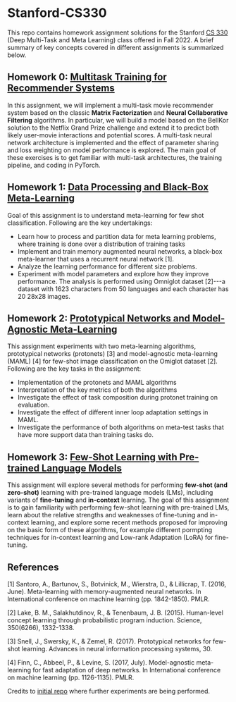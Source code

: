 # Stanford-CS330
This repo contains homework assignment solutions for the Stanford [CS 330](https://cs330.stanford.edu/) 
(Deep Multi-Task and Meta Learning) class offered in Fall 2022.  A brief summary of key concepts covered in different 
assignments is summarized below.

## Homework 0: [Multitask Training for Recommender Systems](hw0/hw0_solutions.pdf)
In this assignment, we will implement a multi-task movie recommender system based on the classic **Matrix Factorization**
and **Neural Collaborative Filtering** algorithms.
In particular, we will build a model based on the BellKor solution to the Netflix Grand Prize challenge and extend it 
to predict both likely user-movie interactions and potential scores. A multi-task neural network architecture is 
implemented and the effect of parameter sharing and loss weighting on model performance is explored.
The main goal of these exercises is to get familiar with multi-task architectures,
the training pipeline, and coding in PyTorch.

## Homework 1: [Data Processing and Black-Box Meta-Learning](hw1/hw1_solutions.pdf)
Goal of this assignment is to understand meta-learning for few shot classification. Following are the key undertakings:
- Learn how to process and partition data for meta learning problems, where training is done over a distribution of training tasks 
- Implement and train memory augmented neural networks, a black-box meta-learner that uses a recurrent neural network [1].
- Analyze the learning performance for different size problems.
- Experiment with model parameters and explore how they improve performance.
The analysis is performed using Omniglot dataset [2]---a dataset with 1623 characters from 50 languages and each character
has 20 28x28 images.

## Homework 2: [Prototypical Networks and Model-Agnostic Meta-Learning](hw2/hw2_solutions.pdf)
This assignment experiments with two meta-learning algorithms, prototypical networks (protonets) [3] and model-agnostic 
meta-learning (MAML) [4] for few-shot image classification on the Omiglot dataset [2]. Following are the key tasks in the 
assignment:
- Implementation of the protonets and MAML algorithms
- Interpretation of the key metrics of both the algorithms
- Investigate the effect of task composition during protonet training on evaluation.
- Investigate the effect of different inner loop adaptation settings in MAML.
- Investigate the performance of both algorithms on meta-test tasks that have more support data than training tasks do.

## Homework 3: [Few-Shot Learning with Pre-trained Language Models](hw3/hw3_solutions.pdf)
This assignment will explore several methods for performing **few-shot (and zero-shot)** learning with pre-trained language models (LMs), 
including variants of **fine-tuning** and **in-context** learning. The goal of this assignment is to gain familiarity 
with performing few-shot learning with pre-trained LMs, learn about the relative strengths and weaknesses of 
fine-tuning and in-context learning, and explore some recent methods proposed for improving on the basic form of 
these algorithms, for example different pormpting techniques for in-context learning and Low-rank Adaptation (LoRA) for fine-tuning.

## References
[1] Santoro, A., Bartunov, S., Botvinick, M., Wierstra, D., & Lillicrap, T. (2016, June). Meta-learning with memory-augmented neural networks. In International conference on machine learning (pp. 1842-1850). PMLR.

[2] Lake, B. M., Salakhutdinov, R., & Tenenbaum, J. B. (2015). Human-level concept learning through probabilistic program induction. Science, 350(6266), 1332-1338.

[3] Snell, J., Swersky, K., & Zemel, R. (2017). Prototypical networks for few-shot learning. Advances in neural information processing systems, 30.

[4] Finn, C., Abbeel, P., & Levine, S. (2017, July). Model-agnostic meta-learning for fast adaptation of deep networks. In International conference on machine learning (pp. 1126-1135). PMLR.

Credits to [initial repo](https://github.com/Jaskanwal/stanford-CS330-2022) where further experiments are being performed.
